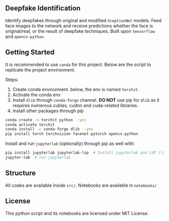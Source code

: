 ## Deepfake Identification

Identify deepfakes through original and modified `XceptionNet` models. Feed face images to the network and receive predictions whether the face is original/real, or the result of deepfake techniques. Built upon `tensorflow` and `opencv-python`.

## Getting Started

It is recommended to use `conda` for this project. Below are the script to replicate the project environment.

Steps:
1. Create conda environment. below, the env is named `torchit`.
2. Activate the conda env
3. Install `dlib` through `conda-forge` channel. **DO NOT** use pip for `dlib` as it requires numerous cublas, cudnn and cuda-related libraries.
4. Install other packages through pip

```bash
conda create -n torchit python --yes
conda activate torchit
conda install -c conda-forge dlib --yes
pip install torch torchvision facenet-pytorch opencv-python 
```
Install and run `jupyterlab` (optionally) through pip as well with:

```bash
pip install jupyterlab jupyterlab-lsp  # Install jupyterlab and LSP (language server protocol) to enable documentation, and error checkings
jupyter-lab  # run jupyterlab
```

## Structure

All codes are available inside `src/`. Notebooks are available in `notebooks/`

## License

This python script and its notebooks are licensed under MIT License.
